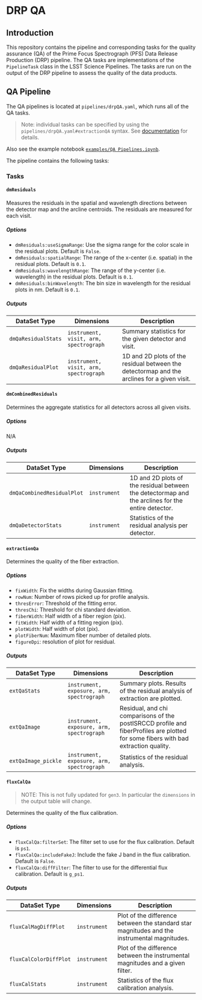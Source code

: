 DRP QA
======

## Introduction

This repository contains the pipeline and corresponding tasks for the quality
assurance (QA) of the Prime Focus Spectrograph (PFS) Data Release Production (DRP)
pipeline. The QA tasks are implementations of the `PipelineTask` class in the LSST
Science Pipelines. The tasks are run on the output of the DRP pipeline to assess
the quality of the data products.

## QA Pipeline

The QA pipelines is located at `pipelines/drpQA.yaml`, which runs all of the QA
tasks.

> Note: individual tasks can be specified by using the `pipelines/drpQA.yaml#extractionQA`
> syntax.
> See [documentation](https://pipelines.lsst.io/modules/lsst.pipe.base/creating-a-pipeline.html#command-line-options-for-running-pipelines)
> for details.

Also see the example notebook [`examples/QA Pipelines.ipynb`](examples/QA%20Pipelines.ipynb).

The pipeline contains the following tasks:

### Tasks

#### `dmResiduals`

Measures the residuals in the spatial and wavelength directions between the
detector map and the arcline centroids. The residuals are measured for each
visit.

##### Options

- `dmResiduals:useSigmaRange`: Use the sigma range for the color scale in the residual plots. Default is `False`.
- `dmResiduals:spatialRange`: The range of the x-center (i.e. spatial) in the residual plots. Default is `0.1`.
- `dmResiduals:wavelengthRange`: The range of the y-center (i.e. wavelength) in the residual plots. Default is `0.1`.
- `dmResiduals:binWavelength`: The bin size in wavelength for the residual plots in nm. Default is `0.1`.

##### Outputs

| DataSet Type        | Dimensions                             | Description                                                                                 |
|---------------------|----------------------------------------|---------------------------------------------------------------------------------------------|
| `dmQaResidualStats` | `instrument, visit, arm, spectrograph` | Summary statistics for the given detector and visit.                                        | 
| `dmQaResidualPlot`  | `instrument, visit, arm, spectrograph` | 1D and 2D plots of the residual between the detectormap and the arclines for a given visit. |

#### `dmCombinedResiduals`

Determines the aggregate statistics for all detectors across all given visits.

##### Options

N/A

##### Outputs

| DataSet Type               | Dimensions   | Description                                                                                       |
|----------------------------|--------------|---------------------------------------------------------------------------------------------------|
| `dmQaCombinedResidualPlot` | `instrument` | 1D and 2D plots of the residual between the detectormap and the arclines for the entire detector. |
| `dmQaDetectorStats`        | `instrument` | Statistics of the residual analysis per detector.                                                 |


#### `extractionQa`

Determines the quality of the fiber extraction.

##### Options

- `fixWidth`: Fix the widths during Gaussian fitting.
- `rowNum`: Number of rows picked up for profile analysis.
- `thresError`: Threshold of the fitting error.
- `thresChi`: Threshold for chi standard deviation.
- `fiberWidth`: Half width of a fiber region (pix).
- `fitWidth`: Half width  of a fitting region (pix).
- `plotWidth`: Half width  of plot (pix).
- `plotFiberNum`: Maximum fiber number of detailed plots.
- `figureDpi`: resolution of plot for residual.

##### Outputs

| DataSet Type        | Dimensions                                | Description                                                                                                                        |
|---------------------|-------------------------------------------|------------------------------------------------------------------------------------------------------------------------------------|
| `extQaStats`        | `instrument, exposure, arm, spectrograph` | Summary plots. Results of the residual analysis of extraction are plotted.                                                         |
| `extQaImage`        | `instrument, exposure, arm, spectrograph` | Residual, and chi comparisons of the postISRCCD profile and fiberProfiles are plotted for some fibers with bad extraction quality. |
| `extQaImage_pickle` | `instrument, exposure, arm, spectrograph` | Statistics of the residual analysis.                                                                                               |

#### `fluxCalQa`

> NOTE: This is not fully updated for `gen3`. In particular the `dimensions` in the output table will change.

Determines the quality of the flux calibration.

##### Options

- `fluxCalQa:filterSet`: The filter set to use for the flux calibration. Default is `ps1`.
- `fluxCalQa:includeFakeJ`: Include the fake J band in the flux calibration. Default is `False`.
- `fluxCalQa:diffFilter`: The filter to use for the differential flux calibration. Default is `g_ps1`.

##### Outputs

| DataSet Type           | Dimensions   | Description                                                                                  |
|------------------------|--------------|----------------------------------------------------------------------------------------------|
| `fluxCalMagDiffPlot`   | `instrument` | Plot of the difference between the standard star magnitudes and the instrumental magnitudes. |
| `fluxCalColorDiffPlot` | `instrument` | Plot of the difference between the instrumental magnitudes and a given filter.               |
| `fluxCalStats`         | `instrument` | Statistics of the flux calibration analysis.                                                 |
